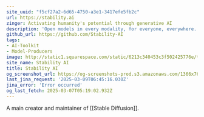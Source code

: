```yaml
---
site_uuid: "f5cf27a2-6d65-4750-a3e1-3417efe5fb2c"
url: https://stability.ai
zinger: Activating humanity's potential through generative AI
description: 'Open models in every modality, for everyone, everywhere.'
github_url: https://github.com/Stability-AI
tags:
- AI-Toolkit
- Model-Producers
image: http://static1.squarespace.com/static/6213c340453c3f502425776e/t/67be64d12e08f820a19c943d/1728899860281/Artboard+9.png?format=1500w
site_name: Stability AI
title: Stability AI
og_screenshot_url: https://og-screenshots-prod.s3.amazonaws.com/1366x768/80/false/342a06f7686e4508cb36d0b68a9ebf4ddc27e132993db9e2b7229305daca0247.jpeg
last_jina_request: '2025-03-09T06:45:16.030Z'
jina_error: 'Error occurred'
og_last_fetch: 2025-03-07T05:19:02.932Z
---
```

A main creator and maintainer of [[Stable Diffusion]].  

